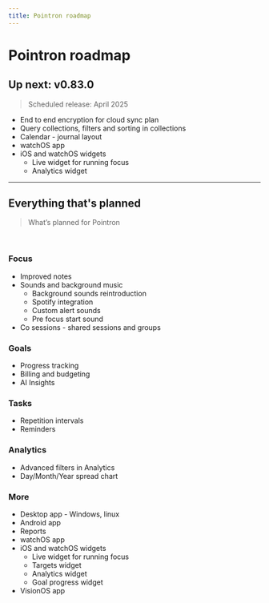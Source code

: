 ```yaml
---
title: Pointron roadmap
---
```

# Pointron roadmap

## Up next: v0.83.0
> Scheduled release: April 2025

* End to end encryption for cloud sync plan
* Query collections, filters and sorting in collections
* Calendar - journal layout
* watchOS app
* iOS and watchOS widgets
  - Live widget for running focus
  - Analytics widget


---
## Everything that's planned
> What’s planned for Pointron

​
### Focus
- Improved notes
- Sounds and background music
  - Background sounds reintroduction
  - Spotify integration
  - Custom alert sounds
  - Pre focus start sound
- Co sessions - shared sessions and groups

### Goals
- Progress tracking
- Billing and budgeting
- AI Insights

### Tasks
- Repetition intervals
- Reminders

### Analytics
- Advanced filters in Analytics
- Day/Month/Year spread chart


### More
- Desktop app - Windows, linux
- Android app
- Reports
- watchOS app
- iOS and watchOS widgets
  - Live widget for running focus
  - Targets widget
  - Analytics widget
  - Goal progress widget
- VisionOS app

